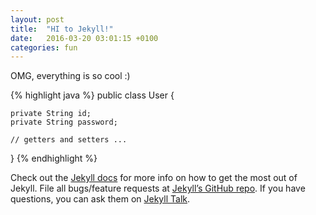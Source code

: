 ```yaml
---
layout: post
title:  "HI to Jekyll!"
date:   2016-03-20 03:01:15 +0100
categories: fun
---
```


OMG, everything is so cool :)

{% highlight java %}
public class User {
    
    private String id;
    private String password;

    // getters and setters ...
}
{% endhighlight %}

Check out the [Jekyll docs][jekyll-docs] for more info on how to get the most out of Jekyll. File all bugs/feature requests at [Jekyll’s GitHub repo][jekyll-gh]. If you have questions, you can ask them on [Jekyll Talk][jekyll-talk].

[jekyll-docs]: http://jekyllrb.com/docs/home
[jekyll-gh]:   https://github.com/jekyll/jekyll
[jekyll-talk]: https://talk.jekyllrb.com/
